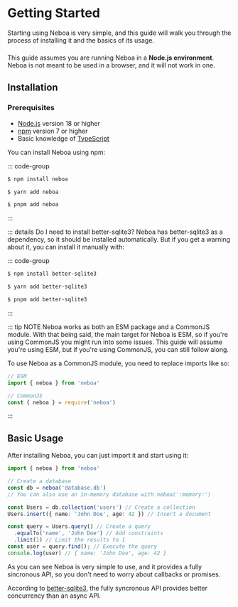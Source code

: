 
# Getting Started

Starting using Neboa is very simple, and this guide will walk you through the process of installing it and the basics of its usage.

<div class="tip custom-block" style="padding-top: 8px">
This guide assumes you are running Neboa in a <b>Node.js environment</b>.<br> 
Neboa is not meant to be used in a browser, and it will not work in one.
</div>

## Installation

### Prerequisites
- [Node.js](https://nodejs.org/en/) version 18 or higher
- [npm](https://www.npmjs.com/) version 7 or higher
- Basic knowledge of [TypeScript](https://www.typescriptlang.org/)

You can install Neboa using npm:

::: code-group
```sh [npm]
$ npm install neboa
```
```sh [yarn]
$ yarn add neboa
```
```sh [pnpm]
$ pnpm add neboa
```
:::

::: details Do I need to install better-sqlite3?
Neboa has better-sqlite3 as a dependency, so it should be installed automatically. But if you get a warning about it, you can install it manually with:

::: code-group
```sh [npm]
$ npm install better-sqlite3
```
```sh [yarn]
$ yarn add better-sqlite3
```
```sh [pnpm]
$ pnpm add better-sqlite3
```
:::

::: tip NOTE
Neboa works as both an ESM package and a CommonJS module.
With that being said, the main target for Neboa is ESM, so if you're using CommonJS you might run into some issues.
This guide will assume you're using ESM, but if you're using CommonJS, you can still follow along.

To use Neboa as a CommonJS module, you need to replace imports like so:
  
```js
// ESM
import { neboa } from 'neboa'

// CommonJS
const { neboa } = require('neboa')
```
:::

## Basic Usage

After installing Neboa, you can just import it and start using it:

```ts
import { neboa } from 'neboa'

// Create a database
const db = neboa('database.db') 
// You can also use an in-memory database with neboa(':memory:')

const Users = db.collection('users') // Create a collection
Users.insert({ name: 'John Doe', age: 42 }) // Insert a document

const query = Users.query() // Create a query
  .equalTo('name', 'John Doe') // Add constraints
  .limit(1) // Limit the results to 1
const user = query.find(); // Execute the query
console.log(user) // { name: 'John Doe', age: 42 }
```

As you can see Neboa is very simple to use, and it provides a fully sincronous API, so you don't need to worry about callbacks or promises.

According to [better-sqlite3](https://github.com/WiseLibs/better-sqlite3), the fully syncronous API provides better concurrency than an async API.
